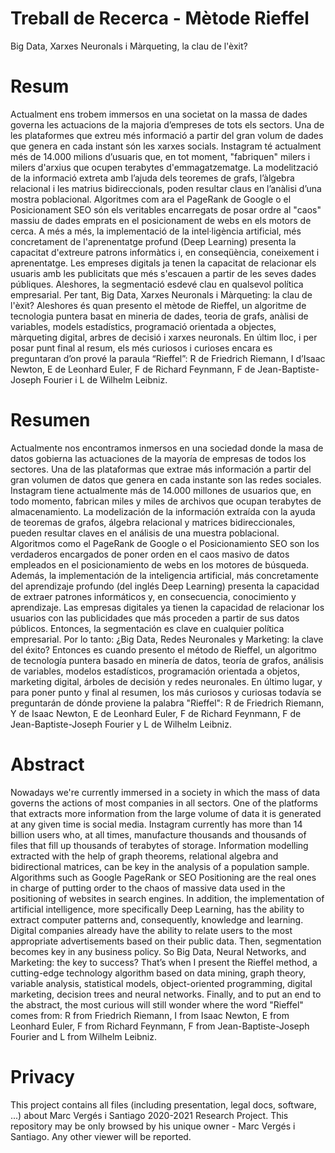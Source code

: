 # Treball de Recerca - Mètode Rieffel
Big Data, Xarxes Neuronals i Màrqueting, la clau de l'èxit?
# Resum
Actualment ens trobem immersos en una societat on la massa de dades governa les actuacions de la majoria d’empreses de tots els sectors. Una de les plataformes que extreu més informació a partir del gran volum de dades que genera en cada instant són les xarxes socials. Instagram té actualment més de 14.000 milions d’usuaris que, en tot moment, "fabriquen" milers i milers d'arxius que ocupen terabytes d'emmagatzematge. La modelització de la informació extreta amb l’ajuda dels teoremes de grafs, l’àlgebra relacional i les matrius bidireccionals, poden resultar claus en l’anàlisi d’una mostra poblacional. Algoritmes com ara el PageRank de Google o el Posicionament SEO són els veritables encarregats de posar ordre al "caos" massiu de dades  emprats en el posicionament de webs en els motors de cerca. A més a més, la implementació de la intel·ligència artificial, més concretament de l'aprenentatge profund (Deep Learning) presenta la capacitat d'extreure patrons informàtics i, en conseqüència, coneixement i aprenentatge. Les empreses digitals ja tenen la capacitat de relacionar els usuaris amb les publicitats que més s'escauen a partir de les seves dades públiques. Aleshores, la segmentació esdevé clau en qualsevol política empresarial. Per tant, Big Data, Xarxes Neuronals i Màrqueting: la clau de l'èxit? Aleshores és quan presento el mètode de Rieffel, un algoritme de tecnologia puntera basat en mineria de dades, teoria de grafs, anàlisi de variables, models estadístics, programació orientada a objectes, màrqueting digital, arbres de decisió i xarxes neuronals. En últim lloc, i per posar punt final al resum, els més curiosos i curioses encara es preguntaran d’on prové la paraula “Rieffel”: R de Friedrich Riemann, I d’Isaac Newton, E de Leonhard Euler, F de Richard Feynmann, F de Jean-Baptiste-Joseph Fourier i L de Wilhelm Leibniz.
# Resumen
Actualmente nos encontramos inmersos en una sociedad donde la masa de datos gobierna las actuaciones de la mayoría de empresas de todos los sectores. Una de las plataformas que extrae más información a partir del gran volumen de datos que genera en cada instante son las redes sociales. Instagram tiene actualmente más de 14.000 millones de usuarios que, en todo momento, fabrican miles y miles de archivos que ocupan terabytes de almacenamiento. La modelización de la información extraída con la ayuda de teoremas de grafos, álgebra relacional y matrices bidireccionales, pueden resultar claves en el análisis de una muestra poblacional. Algoritmos como el PageRank de Google o el Posicionamiento SEO son los verdaderos encargados de poner orden en el caos masivo de datos empleados en el posicionamiento de webs en los motores de búsqueda. Además, la implementación de la inteligencia artificial, más concretamente del aprendizaje profundo (del inglés Deep Learning) presenta la capacidad de extraer patrones informáticos y, en consecuencia, conocimiento y aprendizaje. Las empresas digitales ya tienen la capacidad de relacionar los usuarios con las publicidades que más proceden a partir de sus datos públicos. Entonces, la segmentación es clave en cualquier política empresarial. Por lo tanto: ¿Big Data, Redes Neuronales y Marketing: la clave del éxito? Entonces es cuando presento el método de Rieffel, un algoritmo de tecnología puntera basado en minería de datos, teoría de grafos, análisis de variables, modelos estadísticos, programación orientada a objetos, marketing digital, árboles de decisión y redes neuronales. En último lugar, y para poner punto y final al resumen, los más curiosos y curiosas todavía se preguntarán de dónde proviene la palabra "Rieffel": R de Friedrich Riemann, Y de Isaac Newton, E de Leonhard Euler, F de Richard Feynmann, F de Jean-Baptiste-Joseph Fourier y L de Wilhelm Leibniz.
# Abstract
Nowadays we're currently immersed in a society in which the mass of data governs the actions of most companies in all sectors. One of the platforms that extracts more information from the large volume of data it is generated at any given time is social media. Instagram currently has more than 14 billion users who, at all times, manufacture thousands and thousands of files that fill up thousands of terabytes of storage. Information modelling extracted with the help of graph theorems, relational algebra and bidirectional matrices, can be key in the analysis of a population sample. Algorithms such as Google PageRank or SEO Positioning are the real ones in charge of putting order to the chaos of massive data used in the positioning of websites in search engines. In addition, the implementation of artificial intelligence, more specifically Deep Learning, has the ability to extract computer patterns and, consequently, knowledge and learning. Digital companies already have the ability to relate users to the most appropriate advertisements based on their public data. Then, segmentation becomes key in any business policy. So Big Data, Neural Networks, and Marketing: the key to success? That’s when I present the Rieffel method, a cutting-edge technology algorithm based on data mining, graph theory, variable analysis, statistical models, object-oriented programming, digital marketing, decision trees and neural networks. Finally, and to put an end to the abstract, the most curious will still wonder where the word "Rieffel" comes from: R from Friedrich Riemann, I from Isaac Newton, E from Leonhard Euler, F from Richard Feynmann, F from Jean-Baptiste-Joseph Fourier and L from Wilhelm Leibniz.
# Privacy
This project contains all files (including presentation, legal docs, software, ...) about Marc Vergés i Santiago 2020-2021 Research Project. This repository may be only browsed by his unique owner - Marc Vergés i Santiago. Any other viewer will be reported.
